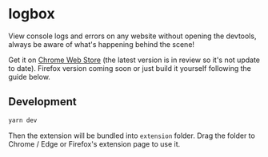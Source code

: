 # logbox

View console logs and errors on any website without opening the devtools, always be aware of what's happening behind the scene!

Get it on [Chrome Web Store](https://chrome.google.com/webstore/detail/logbox/cokkmeolkbchogcadikakhldbhhhichm?hl=zh-CN&authuser=0) (the latest version is in review so it's not update to date). Firefox version coming soon or just build it yourself following the guide below.

## Development

```bash
yarn dev
```

Then the extension will be bundled into `extension` folder. Drag the folder to Chrome / Edge or Firefox's extension page to use it.
